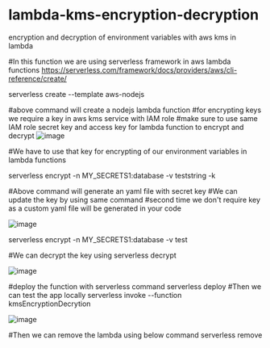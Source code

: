 # lambda-kms-encryption-decryption
encryption and decryption of environment variables with aws kms in lambda 

#In this function we are using serverless framework in aws lambda functions
https://serverless.com/framework/docs/providers/aws/cli-reference/create/

serverless create --template aws-nodejs 

#above command will create a nodejs lambda function 
#for encrypting keys we require a key in aws kms service with IAM role
#make sure to use same IAM role secret key and access key for lambda function to encrypt and decrypt
![image](https://user-images.githubusercontent.com/26525621/66699242-9d857f00-ed02-11e9-8d7c-c95aeb69544b.png)

#We have to use that key for encrypting of our environment variables in lambda functions

serverless encrypt -n MY_SECRETS1:database -v teststring -k <paste your key here>

#Above command will generate an yaml file with secret key
#We can update the key by using same command 
#second time we don't require key as a custom yaml file will be generated in your code


![image](https://user-images.githubusercontent.com/26525621/66699333-94e17880-ed03-11e9-8cfd-bbc986fe8805.png)

serverless encrypt -n MY_SECRETS1:database -v test 

#We can decrypt the key using 
serverless decrypt

![image](https://user-images.githubusercontent.com/26525621/66699354-c3f7ea00-ed03-11e9-8b27-70018bb17eaf.png)

#deploy the function with serverless command
serverless deploy
#Then we can test the app locally 
serverless invoke --function kmsEncryptionDecrytion


![image](https://user-images.githubusercontent.com/26525621/66699383-11745700-ed04-11e9-8ec0-84614af10ebe.png)

#Then we can remove the lambda using below command
serverless remove
